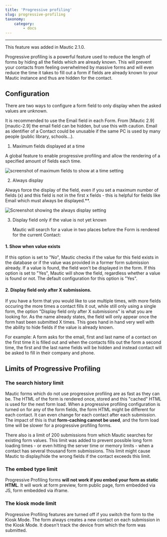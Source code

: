 ```yaml
---
title: 'Progressive profiling'
slug: progressive-profiling
taxonomy:
    category:
        - docs
---
```


---
This feature was added in Mautic 2.1.0.

Progressive profiling is a powerful feature used to reduce the length of forms by hiding all the fields which are already known. This will prevent your contacts from feeling overwhelmed by massive forms and will even reduce the time it takes to fill out a form if fields are already known to your Mautic instance and thus are hidden for the contact.

## Configuration

There are two ways to configure a form field to only display when the asked values are unknown. 

It is recommended to use the Email field in each Form. From [Mautic 2.9][mautic-2.9] the email field can be hidden, but use this with caution. Email as identifier of a Contact could be unusable if the same PC is used by many people (public library, schools...).

1. Maximum fields displayed at a time

A global feature to enable progressive profiling and allow the rendering of a specified amount of fields each time.

![screenshot of maximum fields to show at a time setting](https://user-images.githubusercontent.com/462477/80913098-3f71c500-8d42-11ea-919c-13763228bc1c.png)

2. Always display

Always force the display of the field, even if you set a maximum number of fields (x) and this field is not in the first x fields - this is helpful for fields like Email which must always be displayed.**. 

![Screenshot showing the always display setting](https://user-images.githubusercontent.com/462477/80913150-b6a75900-8d42-11ea-944d-7552882b215f.png)

3. Display field only if the value is not yet known

	Mautic will search for a value in two places before the Form is rendered for the current Contact:

#### 1. Show when value exists

If this option is set to "No", Mautic checks if the value for this field exists in the database or if the value was provided in a former form submission already. If a value is found, the field won't be displayed in the form. If this option is set to "Yes", Mautic will show the field, regardless whether a value is found or not. The default configuration for this option is "Yes".

#### 2. Display field only after X submissions.

If you have a form that you would like to use multiple times, with more fields occuring the more times a contact fills it out, while still only using a single form, the option "Display field only after X submissions" is what you are looking for. As the name already states, the field will only appear once the form hast been submitted X times. This goes hand in hand very well with the ability to hide fields if the value is already known. 

For example: A form asks for the email, first and last name of a contact on the first time it is filled out and when the contacts fills out the form a second time, the first and the last name fields will be hidden and instead contact will be asked to fill in their company and phone.

## Limits of Progressive Profiling

### The search history limit

Mautic forms which do not use progressive profiling are as fast as they can be. The HTML of the form is rendered once, stored and this "cached" HTML is used for the next form load. When a progressive profiling configuration is turned on for any of the form fields, the form HTML might be different for each contact. It can even change for each contact after each submission. The impact of this is that **form-caching cannot be used**, and the form load time will be slower for a progressive profiling forms.

There also is a limit of 200 submissions from which Mautic searches for existing form values. This limit was added to prevent possible long form loading times - or even hitting the server time or memory limits - when a contact has several thousand form submissions. This limit might cause Mautic to display/hide the wrong fields if the contact exceeds this limit.

### The embed type limit

Progressive Profiling forms **will not work if you embed your form as static HTML**. It will work at form preview, form public page, form embedded via JS, form embedded via iframe.

### The kiosk mode limit

Progressive Profiling features are turned off if you switch the form to the Kiosk Mode. The form always creates a new contact on each submission in the Kiosk Mode. It doesn't track the device from which the form was submitted.
